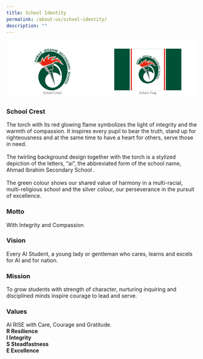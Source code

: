 ```yaml
---
title: School Identity
permalink: /about-us/school-identity/
description: ""
---
```

<img src="/images/schoolidentity.png" />
<h3>School Crest</h3>
<p>The torch with its red glowing flame symbolizes the light of integrity and the warmth of compassion. It inspires every pupil to bear the truth, stand up for righteousness and at the same time to have a heart for others, serve those in need.<br /><br />The twirling background design together with the torch is a stylized depiction of the letters, &ldquo;ai&rdquo;, the abbreviated form of the school name, Ahmad Ibrahim Secondary School .<br /><br />The green colour shows our shared value of harmony in a multi-racial, multi-religious school and the silver colour, our perseverance in the pursuit of excellence.</p>
<h3>Motto</h3>
<p>With Integrity and Compassion</p>
<h3>Vision</h3>
<p>Every AI Student, a young lady or gentleman who cares, learns and excels for AI and for nation.</p>
<h3>Mission</h3>
<p>To grow students with strength of character, nurturing inquiring and disciplined minds inspire courage to lead and serve.</p>
<h3>Values</h3>
<p>AI RISE with Care, Courage and Gratitude.<br /><strong>R Resilience<br />I Integrity<br />S Steadfastness<br />E Excellence</strong></p>